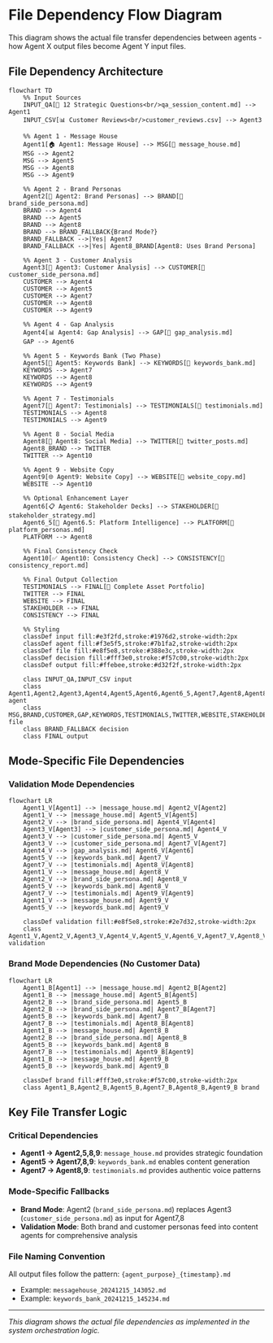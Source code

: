 # File Dependency Flow Diagram

This diagram shows the actual file transfer dependencies between agents - how Agent X output files become Agent Y input files.

## File Dependency Architecture

```mermaid
flowchart TD
    %% Input Sources
    INPUT_QA[📝 12 Strategic Questions<br/>qa_session_content.md] --> Agent1
    INPUT_CSV[📊 Customer Reviews<br/>customer_reviews.csv] --> Agent3
    
    %% Agent 1 - Message House
    Agent1[🏠 Agent1: Message House] --> MSG[📄 message_house.md]
    MSG --> Agent2
    MSG --> Agent5
    MSG --> Agent8
    MSG --> Agent9
    
    %% Agent 2 - Brand Personas  
    Agent2[👤 Agent2: Brand Personas] --> BRAND[📄 brand_side_persona.md]
    BRAND --> Agent4
    BRAND --> Agent5
    BRAND --> Agent8
    BRAND --> BRAND_FALLBACK{Brand Mode?}
    BRAND_FALLBACK -->|Yes| Agent7
    BRAND_FALLBACK -->|Yes| Agent8_BRAND[Agent8: Uses Brand Persona]
    
    %% Agent 3 - Customer Analysis
    Agent3[👥 Agent3: Customer Analysis] --> CUSTOMER[📄 customer_side_persona.md]
    CUSTOMER --> Agent4
    CUSTOMER --> Agent5
    CUSTOMER --> Agent7
    CUSTOMER --> Agent8
    CUSTOMER --> Agent9
    
    %% Agent 4 - Gap Analysis
    Agent4[📊 Agent4: Gap Analysis] --> GAP[📄 gap_analysis.md]
    GAP --> Agent6
    
    %% Agent 5 - Keywords Bank (Two Phase)
    Agent5[🔑 Agent5: Keywords Bank] --> KEYWORDS[📄 keywords_bank.md]
    KEYWORDS --> Agent7
    KEYWORDS --> Agent8
    KEYWORDS --> Agent9
    
    %% Agent 7 - Testimonials
    Agent7[💬 Agent7: Testimonials] --> TESTIMONIALS[📄 testimonials.md]
    TESTIMONIALS --> Agent8
    TESTIMONIALS --> Agent9
    
    %% Agent 8 - Social Media
    Agent8[📱 Agent8: Social Media] --> TWITTER[📄 twitter_posts.md]
    Agent8_BRAND --> TWITTER
    TWITTER --> Agent10
    
    %% Agent 9 - Website Copy
    Agent9[🌐 Agent9: Website Copy] --> WEBSITE[📄 website_copy.md]
    WEBSITE --> Agent10
    
    %% Optional Enhancement Layer
    Agent6[📋 Agent6: Stakeholder Decks] --> STAKEHOLDER[📄 stakeholder_strategy.md]
    Agent6_5[🎯 Agent6.5: Platform Intelligence] --> PLATFORM[📄 platform_personas.md]
    PLATFORM --> Agent8
    
    %% Final Consistency Check
    Agent10[✅ Agent10: Consistency Check] --> CONSISTENCY[📄 consistency_report.md]
    
    %% Final Output Collection
    TESTIMONIALS --> FINAL[📁 Complete Asset Portfolio]
    TWITTER --> FINAL
    WEBSITE --> FINAL
    STAKEHOLDER --> FINAL
    CONSISTENCY --> FINAL
    
    %% Styling
    classDef input fill:#e3f2fd,stroke:#1976d2,stroke-width:2px
    classDef agent fill:#f3e5f5,stroke:#7b1fa2,stroke-width:2px
    classDef file fill:#e8f5e8,stroke:#388e3c,stroke-width:2px
    classDef decision fill:#fff3e0,stroke:#f57c00,stroke-width:2px
    classDef output fill:#ffebee,stroke:#d32f2f,stroke-width:2px
    
    class INPUT_QA,INPUT_CSV input
    class Agent1,Agent2,Agent3,Agent4,Agent5,Agent6,Agent6_5,Agent7,Agent8,Agent8_BRAND,Agent9,Agent10 agent
    class MSG,BRAND,CUSTOMER,GAP,KEYWORDS,TESTIMONIALS,TWITTER,WEBSITE,STAKEHOLDER,PLATFORM,CONSISTENCY file
    class BRAND_FALLBACK decision
    class FINAL output
```

## Mode-Specific File Dependencies

### **Validation Mode Dependencies**
```mermaid
flowchart LR
    Agent1_V[Agent1] --> |message_house.md| Agent2_V[Agent2]
    Agent1_V --> |message_house.md| Agent5_V[Agent5]
    Agent2_V --> |brand_side_persona.md| Agent4_V[Agent4]
    Agent3_V[Agent3] --> |customer_side_persona.md| Agent4_V
    Agent3_V --> |customer_side_persona.md| Agent5_V
    Agent3_V --> |customer_side_persona.md| Agent7_V[Agent7]
    Agent4_V --> |gap_analysis.md| Agent6_V[Agent6]
    Agent5_V --> |keywords_bank.md| Agent7_V
    Agent7_V --> |testimonials.md| Agent8_V[Agent8]
    Agent1_V --> |message_house.md| Agent8_V
    Agent2_V --> |brand_side_persona.md| Agent8_V
    Agent5_V --> |keywords_bank.md| Agent8_V
    Agent7_V --> |testimonials.md| Agent9_V[Agent9]
    Agent1_V --> |message_house.md| Agent9_V
    Agent5_V --> |keywords_bank.md| Agent9_V
    
    classDef validation fill:#e8f5e8,stroke:#2e7d32,stroke-width:2px
    class Agent1_V,Agent2_V,Agent3_V,Agent4_V,Agent5_V,Agent6_V,Agent7_V,Agent8_V,Agent9_V validation
```

### **Brand Mode Dependencies (No Customer Data)**
```mermaid
flowchart LR
    Agent1_B[Agent1] --> |message_house.md| Agent2_B[Agent2]
    Agent1_B --> |message_house.md| Agent5_B[Agent5]
    Agent2_B --> |brand_side_persona.md| Agent5_B
    Agent2_B --> |brand_side_persona.md| Agent7_B[Agent7]
    Agent5_B --> |keywords_bank.md| Agent7_B
    Agent7_B --> |testimonials.md| Agent8_B[Agent8]
    Agent1_B --> |message_house.md| Agent8_B
    Agent2_B --> |brand_side_persona.md| Agent8_B
    Agent5_B --> |keywords_bank.md| Agent8_B
    Agent7_B --> |testimonials.md| Agent9_B[Agent9]
    Agent1_B --> |message_house.md| Agent9_B
    Agent5_B --> |keywords_bank.md| Agent9_B
    
    classDef brand fill:#fff3e0,stroke:#f57c00,stroke-width:2px
    class Agent1_B,Agent2_B,Agent5_B,Agent7_B,Agent8_B,Agent9_B brand
```

## Key File Transfer Logic

### **Critical Dependencies**
- **Agent1 → Agent2,5,8,9**: `message_house.md` provides strategic foundation
- **Agent5 → Agent7,8,9**: `keywords_bank.md` enables content generation
- **Agent7 → Agent8,9**: `testimonials.md` provides authentic voice patterns

### **Mode-Specific Fallbacks**
- **Brand Mode**: Agent2 (`brand_side_persona.md`) replaces Agent3 (`customer_side_persona.md`) as input for Agent7,8
- **Validation Mode**: Both brand and customer personas feed into content agents for comprehensive analysis

### **File Naming Convention**
All output files follow the pattern: `{agent_purpose}_{timestamp}.md`
- Example: `messagehouse_20241215_143052.md`
- Example: `keywords_bank_20241215_145234.md`

---

*This diagram shows the actual file dependencies as implemented in the system orchestration logic.*